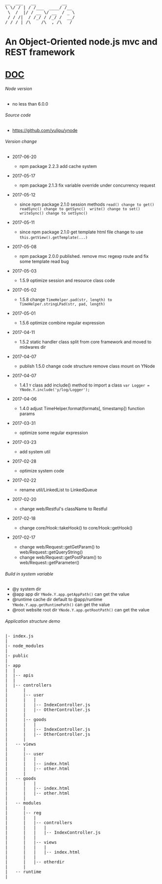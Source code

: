 <pre>
__  ___   __          __
\ \/ / | / /___  ____/ /__
 \  /  |/ / __ \/ __  / _ \
 / / /|  / /_/ / /_/ /  __/
/_/_/ |_/\____/\__,_/\___/
</pre>

# An Object-Oriented node.js mvc and REST framework

# [DOC](https://yulipu.github.io)

###### Node version

+ no less than 6.0.0

###### Source code

+ https://github.com/yulipu/ynode

###### Version change

+ 2017-06-20

    * npm package 2.2.3 add cache system

+ 2017-05-17

    * npm package 2.1.3 fix variable override under concurrency request

+ 2017-05-12

    * since npm package 2.1.0 session methods ```read() change to get() readSync() change to getSync()  write() change to set() writeSync() change to setSync()```

+ 2017-05-11

    * since npm package 2.1.0 get template html file change to use ```this.getView().getTemplate(...)```

+ 2017-05-08

    * npm package 2.0.0 published. remove mvc regexp route and fix some template read bug

+ 2017-05-03

    * 1.5.9 optimize session and resource class code

+ 2017-05-02

    * 1.5.8 change ```TimeHelper.pad(str, length) to TimeHelper.stringLPad(str, pad, length)```

+ 2017-05-01

    * 1.5.6 optimize combine regular expression

+ 2017-04-11

    * 1.5.2 static handler class split from core framework and moved to midwares dir

+ 2017-04-07

    * publish 1.5.0 change code structure remove class mount on YNode

+ 2017-04-07

    * 1.4.1 ```Y``` class add include() method to import a class ```var Logger = YNode.Y.include('y/log/Logger');```

+ 2017-04-06

    * 1.4.0 adjust TimeHelper.format(formats[, timestamp]) function params

+ 2017-03-31

    * optimize some regular expression

+ 2017-03-23

    * add system util

+ 2017-02-28

    * optimize system code

+ 2017-02-22

    * rename util/LinkedList to LinkedQueue

+ 2017-02-20

    * change web/Restful's className to Restful

+ 2017-02-18

    * change core/Hook::takeHook() to core/Hook::getHook()

+ 2017-02-17

    * change web/Request::getGetParam() to web/Request::getQueryString()
    * change web/Request::getPostParam() to web/Request::getParameter()

###### Build in system variable

+ @y  system dir
+ @app  app dir ```YNode.Y.app.getAppPath()``` can get the value
+ @runtime  cache dir default to @app/runtime ```YNode.Y.app.getRuntimePath()``` can get the value
+ @root  website root dir ```YNode.Y.app.getRootPath()``` can get the value

###### Application structure demo

<pre>
|- index.js
|
|- node_modules
|
|- public
|
|- app
|  |
|  |-- apis
|  |
|  |-- controllers
|      |
|      |-- user
|      |   |
|      |   |-- IndexController.js
|      |   |-- OtherController.js
|      |
|      |-- goods
|      |   |
|      |   |-- IndexController.js
|      |   |-- OtherController.js
|      |
|   -- views
|      |
|      |-- user
|      |   |
|      |   |-- index.html
|      |   |-- other.html
|      |
|   -- goods
|      |   |
|      |   |-- index.html
|      |   |-- other.html
|      |
|   -- modules
|      |
|      |-- reg
|      |   |
|      |   |-- controllers
|      |   |   |
|      |   |   |-- IndexController.js
|      |   |
|      |   |-- views
|      |   |   |
|      |   |   |-- index.html
|      |   |
|      |   |-- otherdir
|      |
|   -- runtime
|
</pre>
